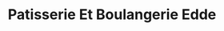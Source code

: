 ---
title: "Patisserie Et Boulangerie Edde"
url: /gatineau/patisserie-et-boulangerie-edde/
shop: Bäckerei
---